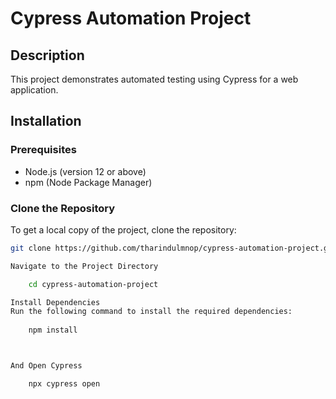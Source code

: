 # Cypress Automation Project

## Description
This project demonstrates automated testing using Cypress for a web application.

## Installation

### Prerequisites
- Node.js (version 12 or above)
- npm (Node Package Manager)

### Clone the Repository
To get a local copy of the project, clone the repository:

```bash
git clone https://github.com/tharindulmnop/cypress-automation-project.git

Navigate to the Project Directory

    cd cypress-automation-project

Install Dependencies
Run the following command to install the required dependencies:
   
    npm install



And Open Cypress

    npx cypress open


